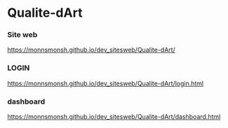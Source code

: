 # Qualite-dArt
### Site web
https://monnsmonsh.github.io/dev_sitesweb/Qualite-dArt/
### LOGIN
https://monnsmonsh.github.io/dev_sitesweb/Qualite-dArt/login.html
### dashboard
https://monnsmonsh.github.io/dev_sitesweb/Qualite-dArt/dashboard.html
